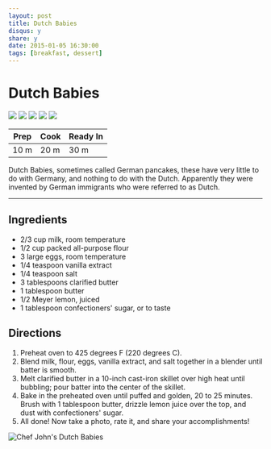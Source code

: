 ```yaml
---
layout: post
title: Dutch Babies
disqus: y
share: y
date: 2015-01-05 16:30:00
tags: [breakfast, dessert]
---
```


# Dutch Babies

![][19] ![][19] ![][19] ![][19] ![][19]

Prep | Cook|Ready In
-----|-----|----
10 m |20 m |30 m


Dutch Babies, sometimes called German pancakes, these have very little to do with Germany, and nothing to do with the Dutch. Apparently they were invented by German immigrants who were referred to as Dutch.

---

##  Ingredients 

* 2/3 cup milk, room temperature
* 1/2 cup packed all-purpose flour
* 3 large eggs, room temperature
* 1/4 teaspoon vanilla extract
* 1/4 teaspoon salt
* 3 tablespoons clarified butter
* 1 tablespoon butter
* 1/2 Meyer lemon, juiced
* 1 tablespoon confectioners' sugar, or to taste


##  Directions

1. Preheat oven to 425 degrees F (220 degrees C).
2. Blend milk, flour, eggs, vanilla extract, and salt together in a blender until batter is smooth.
3. Melt clarified butter in a 10-inch cast-iron skillet over high heat until bubbling; pour batter into the center of the skillet.
4. Bake in the preheated oven until puffed and golden, 20 to 25 minutes. Brush with 1 tablespoon butter, drizzle lemon juice over the top, and dust with confectioners' sugar.
5. All done! Now take a photo, rate it, and share your accomplishments!

![Chef John's Dutch Babies][16]


[16]: http://images.media-allrecipes.com/userphotos/250x250/1585886.jpg "Dutch Babies"
[19]: http://images.media-allrecipes.com/ar-images/icons/rating-stars/full-star.svg
